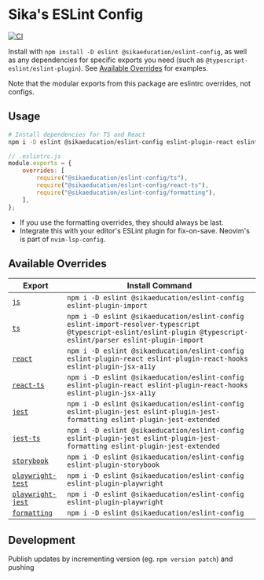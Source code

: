 # Sika's ESLint Config

[![CI](https://github.com/sikaeducation/eslint-config/actions/workflows/main.yml/badge.svg)](https://github.com/sikaeducation/eslint-config/actions/workflows/main.yml)

Install with `npm install -D eslint @sikaeducation/eslint-config`, as well as any dependencies for specific exports you need (such as `@typescript-eslint/eslint-plugin`). See [Available Overrides](#available-overrides) for examples.

Note that the modular exports from this package are eslintrc overrides, not configs.

## Usage

```bash
# Install dependencies for TS and React
npm i -D eslint @sikaeducation/eslint-config eslint-plugin-react eslint-plugin-react-hooks eslint-plugin-jsx-a11y @typescript-eslint/eslint-plugin eslint-plugin-import
```

```js
// .eslintrc.js
module.exports = {
	overrides: [
		require("@sikaeducation/eslint-config/ts"),
		require("@sikaeducation/eslint-config/react-ts"),
		require("@sikaeducation/eslint-config/formatting"),
	],
};
```

* If you use the formatting overrides, they should always be last.
* Integrate this with your editor's ESLint plugin for fix-on-save. Neovim's is part of `nvim-lsp-config`.

## Available Overrides

| Export | Install Command |
| --- | --- |
| [`js`](./lib/js.overrides.js) | `npm i -D eslint @sikaeducation/eslint-config eslint-plugin-import` |
| [`ts`](./lib/ts.overrides.js) | `npm i -D eslint @sikaeducation/eslint-config eslint-import-resolver-typescript @typescript-eslint/eslint-plugin @typescript-eslint/parser eslint-plugin-import` |
| [`react`](./lib/react.overrides.js) | `npm i -D eslint @sikaeducation/eslint-config eslint-plugin-react eslint-plugin-react-hooks eslint-plugin-jsx-a11y` |
| [`react-ts`](./lib/react.ts.overrides.js) | `npm i -D eslint @sikaeducation/eslint-config eslint-plugin-react eslint-plugin-react-hooks eslint-plugin-jsx-a11y` |
| [`jest`](./lib/jest.overrides.js) | `npm i -D eslint @sikaeducation/eslint-config eslint-plugin-jest eslint-plugin-jest-formatting eslint-plugin-jest-extended` |
| [`jest-ts`](./lib/jest.ts.overrides.js) | `npm i -D eslint @sikaeducation/eslint-config eslint-plugin-jest eslint-plugin-jest-formatting eslint-plugin-jest-extended` |
| [`storybook`](./lib/storybook.overrides.js) | `npm i -D eslint @sikaeducation/eslint-config eslint-plugin-storybook` |
| [`playwright-test`](./lib/playwright.test.overrides.js) | `npm i -D eslint @sikaeducation/eslint-config eslint-plugin-playwright` |
| [`playwright-jest`](./lib/playwright.test.overrides.js) | `npm i -D eslint @sikaeducation/eslint-config eslint-plugin-playwright` |
| [`formatting`](./lib/formatting.overrides.js) | `npm i -D eslint @sikaeducation/eslint-config` |


## Development

Publish updates by incrementing version (eg. `npm version patch`) and pushing
